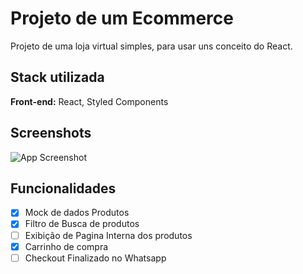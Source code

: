 # Projeto de um Ecommerce

Projeto de uma loja virtual simples, para usar uns conceito do React.

## Stack utilizada

**Front-end:** React, Styled Components

## Screenshots

![App Screenshot](https://via.placeholder.com/468x300?text=App+Screenshot+Here)

## Funcionalidades

- [x] Mock de dados Produtos
- [x] Filtro de Busca de produtos
- [ ] Exibição de Pagina Interna dos produtos
- [x] Carrinho de compra
- [ ] Checkout Finalizado no Whatsapp
